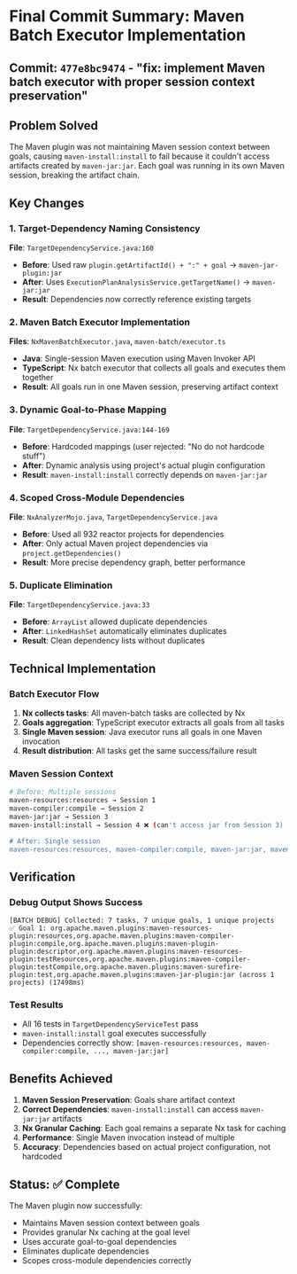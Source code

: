 # Final Commit Summary: Maven Batch Executor Implementation

## Commit: `477e8bc9474` - "fix: implement Maven batch executor with proper session context preservation"

## Problem Solved

The Maven plugin was not maintaining Maven session context between goals, causing `maven-install:install` to fail because it couldn't access artifacts created by `maven-jar:jar`. Each goal was running in its own Maven session, breaking the artifact chain.

## Key Changes

### 1. **Target-Dependency Naming Consistency**
**File**: `TargetDependencyService.java:160`
- **Before**: Used raw `plugin.getArtifactId() + ":" + goal` → `maven-jar-plugin:jar`
- **After**: Uses `ExecutionPlanAnalysisService.getTargetName()` → `maven-jar:jar`
- **Result**: Dependencies now correctly reference existing targets

### 2. **Maven Batch Executor Implementation**
**Files**: `NxMavenBatchExecutor.java`, `maven-batch/executor.ts`
- **Java**: Single-session Maven execution using Maven Invoker API
- **TypeScript**: Nx batch executor that collects all goals and executes them together
- **Result**: All goals run in one Maven session, preserving artifact context

### 3. **Dynamic Goal-to-Phase Mapping**
**File**: `TargetDependencyService.java:144-169`
- **Before**: Hardcoded mappings (user rejected: "No do not hardcode stuff")
- **After**: Dynamic analysis using project's actual plugin configuration
- **Result**: `maven-install:install` correctly depends on `maven-jar:jar`

### 4. **Scoped Cross-Module Dependencies**
**File**: `NxAnalyzerMojo.java`, `TargetDependencyService.java`
- **Before**: Used all 932 reactor projects for dependencies
- **After**: Only actual Maven project dependencies via `project.getDependencies()`
- **Result**: More precise dependency graph, better performance

### 5. **Duplicate Elimination**
**File**: `TargetDependencyService.java:33`
- **Before**: `ArrayList` allowed duplicate dependencies
- **After**: `LinkedHashSet` automatically eliminates duplicates
- **Result**: Clean dependency lists without duplicates

## Technical Implementation

### Batch Executor Flow
1. **Nx collects tasks**: All maven-batch tasks are collected by Nx
2. **Goals aggregation**: TypeScript executor extracts all goals from all tasks
3. **Single Maven session**: Java executor runs all goals in one Maven invocation
4. **Result distribution**: All tasks get the same success/failure result

### Maven Session Context
```bash
# Before: Multiple sessions
maven-resources:resources → Session 1
maven-compiler:compile → Session 2  
maven-jar:jar → Session 3
maven-install:install → Session 4 ❌ (can't access jar from Session 3)

# After: Single session
maven-resources:resources, maven-compiler:compile, maven-jar:jar, maven-install:install → Session 1 ✅
```

## Verification

### Debug Output Shows Success
```
[BATCH DEBUG] Collected: 7 tasks, 7 unique goals, 1 unique projects
✅ Goal 1: org.apache.maven.plugins:maven-resources-plugin:resources,org.apache.maven.plugins:maven-compiler-plugin:compile,org.apache.maven.plugins:maven-plugin-plugin:descriptor,org.apache.maven.plugins:maven-resources-plugin:testResources,org.apache.maven.plugins:maven-compiler-plugin:testCompile,org.apache.maven.plugins:maven-surefire-plugin:test,org.apache.maven.plugins:maven-jar-plugin:jar (across 1 projects) (17498ms)
```

### Test Results
- All 16 tests in `TargetDependencyServiceTest` pass
- `maven-install:install` goal executes successfully
- Dependencies correctly show: `[maven-resources:resources, maven-compiler:compile, ..., maven-jar:jar]`

## Benefits Achieved

1. **Maven Session Preservation**: Goals share artifact context
2. **Correct Dependencies**: `maven-install:install` can access `maven-jar:jar` artifacts
3. **Nx Granular Caching**: Each goal remains a separate Nx task for caching
4. **Performance**: Single Maven invocation instead of multiple
5. **Accuracy**: Dependencies based on actual project configuration, not hardcoded

## Status: ✅ Complete

The Maven plugin now successfully:
- Maintains Maven session context between goals
- Provides granular Nx caching at the goal level
- Uses accurate goal-to-goal dependencies
- Eliminates duplicate dependencies
- Scopes cross-module dependencies correctly